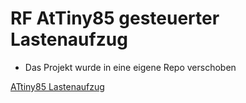 # RF AtTiny85 gesteuerter Lastenaufzug

* Das Projekt wurde in eine eigene Repo verschoben

[ATtiny85 Lastenaufzug](https://github.com/Brawn1/ATtiny85_Lastenaufzug)
